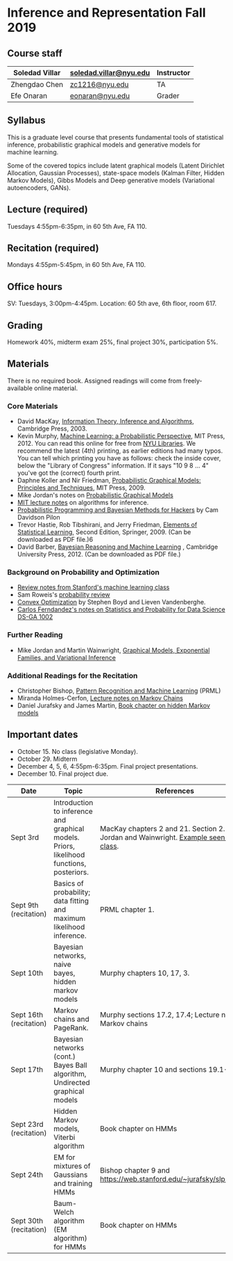 # Inference and Representation Fall 2019

## Course staff

| Soledad Villar | soledad.villar@nyu.edu | Instructor |
|----------------|------------------------|------------|
| Zhengdao Chen  | zc1216@nyu.edu         | TA         |
| Efe Onaran     | eonaran@nyu.edu        | Grader     |

## Syllabus

This is a graduate level course that presents fundamental tools of statistical inference, probabilistic graphical models and generative models for machine learning. 

Some of the covered topics include latent graphical models (Latent Dirichlet Allocation, Gaussian Processes), state-space models (Kalman Filter, Hidden Markov Models), Gibbs Models and Deep generative models (Variational autoencoders, GANs).

## Lecture (required)
Tuesdays 4:55pm-6:35pm, in 60 5th Ave, FA 110. 

## Recitation (required)
Mondays 4:55pm-5:45pm, in 60 5th Ave, FA 110. 

## Office hours
SV: Tuesdays, 3:00pm-4:45pm. Location: 60 5th ave, 6th floor, room 617.

## Grading
Homework 40%, midterm exam 25%, final project 30%, participation 5%.

## Materials
There is no required book. Assigned readings will come from freely-available online material. 

### Core Materials
  - David MacKay, [Information Theory, Inference and Algorithms](https://www.inference.org.uk/itprnn/book.pdf), Cambridge Press, 2003.
  - Kevin Murphy, [Machine Learning: a Probabilistic Perspective](http://www.cs.ubc.ca/%7Emurphyk/MLbook/index.html), MIT Press, 2012. You can read this online for free from [NYU Libraries](http://site.ebrary.com/lib/nyulibrary/detail.action?docID=10597102). We recommend the latest (4th) printing, as earlier editions had many typos. You can tell which printing you have as follows: check the inside cover, below the "Library of Congress" information. If it says "10 9 8 ... 4" you've got the (correct) fourth print.
  - Daphne Koller and Nir Friedman, [Probabilistic Graphical Models: Principles and Techniques](http://pgm.stanford.edu/), MIT Press, 2009.
  - Mike Jordan's notes on [Probabilistic Graphical Models](https://people.eecs.berkeley.edu/~jordan/prelims/)
  - [MIT lecture notes](http://ocw.mit.edu/courses/electrical-engineering-and-computer-science/6-438-algorithms-for-inference-fall-2014/lecture-notes/) on algorithms for inference.
  - [Probabilistic Programming and Bayesian Methods for Hackers](https://camdavidsonpilon.github.io/Probabilistic-Programming-and-Bayesian-Methods-for-Hackers/) by Cam Davidson Pilon
  - Trevor Hastie, Rob Tibshirani, and Jerry Friedman, [Elements of Statistical Learning](http://statweb.stanford.edu/~tibs/ElemStatLearn/), Second Edition, Springer, 2009. (Can be downloaded as PDF file.)6
  - David Barber, [Bayesian Reasoning and Machine Learning](http://web4.cs.ucl.ac.uk/staff/D.Barber/pmwiki/pmwiki.php?n=Brml.Online) , Cambridge University Press, 2012. (Can be downloaded as PDF file.)

### Background on Probability and Optimization
  - [Review notes from Stanford's machine learning class](http://cs229.stanford.edu/section/cs229-prob.pdf)
  - Sam Roweis's [probability review](http://cs.nyu.edu/%7Edsontag/courses/ml12/notes/probx.pdf)
  - [Convex Optimization](http://www.stanford.edu/%7Eboyd/cvxbook/) by Stephen Boyd and Lieven Vandenberghe.
  - [Carlos Ferndandez's notes on Statistics and Probability for Data Science DS-GA 1002](http://www.cims.nyu.edu/~cfgranda/pages/stuff/probability_stats_for_DS.pdf) 

### Further Reading
  - Mike Jordan and Martin Wainwright, [Graphical Models, Exponential Families, and Variational Inference](https://people.eecs.berkeley.edu/~wainwrig/Papers/WaiJor08_FTML.pdf)

### Additional Readings for the Recitation
  - Christopher Bishop, [Pattern Recognition and Machine Learning](http://users.isr.ist.utl.pt/~wurmd/Livros/school/Bishop%20-%20Pattern%20Recognition%20And%20Machine%20Learning%20-%20Springer%20%202006.pdf) (PRML)
  - Miranda Holmes-Cerfon, [Lecture notes on Markov Chains](https://cims.nyu.edu/~holmes/teaching/asa19/handout_Lecture2_2019.pdf)
  - Daniel Jurafsky and James Martin, [Book chapter on hidden Markov models](https://web.stanford.edu/~jurafsky/slp3/A.pdf)


## Important dates
- October 15. No class (legislative Monday).
- October 29. Midterm
- December 4, 5, 6, 4:55pm-6:35pm. Final project presentations.
- December 10. Final project due. 



| Date     | Topic                                                                                     | References                                                        | Homework |
|----------|-------------------------------------------------------------------------------------------|-------------------------------------------------------------------|----------|
| Sept 3rd | Introduction to inference and graphical models. Priors, likelihood functions, posteriors. | MacKay chapters 2 and 21.  Section 2.1 of Jordan and Wainwright. [Example seen in class](./materials/example_posterior_computation.ipynb). | HW 1 due 9/16.
| Sept 9th (recitation) | Basics of probability; data fitting and maximum likelihood inference. | PRML chapter 1.
|Sept 10th | Bayesian networks, naive bayes, hidden markov models        | Murphy chapters 10, 17, 3.  
| Sept 16th (recitation)| Markov chains and PageRank. | Murphy sections 17.2, 17.4; Lecture notes on Markov chains
| Sept 17th  | Bayesian networks (cont.) Bayes Ball algorithm, Undirected graphical models | Murphy chapter 10 and sections 19.1-19.4                                                                   | HW2 due 10/2 |
| Sept 23rd (recitation)  | Hidden Markov models, Viterbi algorithm | Book chapter on HMMs | |
| Sept 24th  | EM for mixtures of Gaussians and training HMMs | Bishop chapter 9 and https://web.stanford.edu/~jurafsky/slp3/A.pdf | |
| Sept 30th (recitation)  | Baum-Welch algorithm (EM algorithm) for HMMs | Book chapter on HMMs |  |


